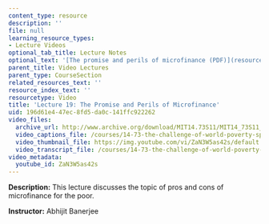 ```yaml
---
content_type: resource
description: ''
file: null
learning_resource_types:
- Lecture Videos
optional_tab_title: Lecture Notes
optional_text: '[The promise and perils of microfinance (PDF)](resources/mit14_73s11_lec19_slides)'
parent_title: Video Lectures
parent_type: CourseSection
related_resources_text: ''
resource_index_text: ''
resourcetype: Video
title: 'Lecture 19: The Promise and Perils of Microfinance'
uid: 196d61e4-47ec-8fd5-da0c-141ffc922262
video_files:
  archive_url: http://www.archive.org/download/MIT14.73S11/MIT14_73S11_lec19_300k.mp4
  video_captions_file: /courses/14-73-the-challenge-of-world-poverty-spring-2011/027f23e6446c56d2b0896f238aab0ee2_ZaN3W5as42s.vtt
  video_thumbnail_file: https://img.youtube.com/vi/ZaN3W5as42s/default.jpg
  video_transcript_file: /courses/14-73-the-challenge-of-world-poverty-spring-2011/f3af18c547fcd2d3e5c16349e4688197_ZaN3W5as42s.pdf
video_metadata:
  youtube_id: ZaN3W5as42s
---
```


**Description:** This lecture discusses the topic of pros and cons of microfinance for the poor.

**Instructor:** Abhijit Banerjee